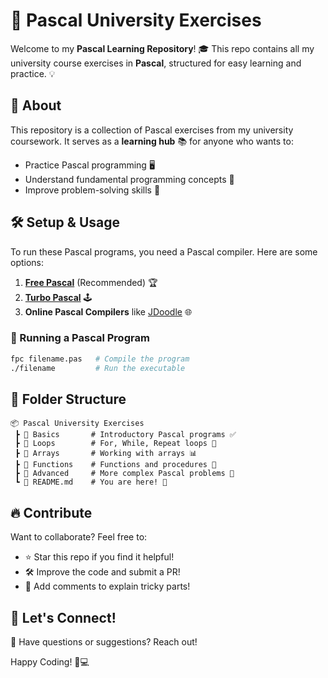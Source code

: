 # 🚀 Pascal University Exercises

Welcome to my **Pascal Learning Repository**! 🎓 This repo contains all my university course exercises in **Pascal**, structured for easy learning and practice. 💡

## 📌 About
This repository is a collection of Pascal exercises from my university coursework. It serves as a **learning hub** 📚 for anyone who wants to:
- Practice Pascal programming 🖥️
- Understand fundamental programming concepts 🔢
- Improve problem-solving skills 🧠

## 🛠️ Setup & Usage
To run these Pascal programs, you need a Pascal compiler. Here are some options:

1. **[Free Pascal](https://www.freepascal.org/)** (Recommended) 🏆
2. **[Turbo Pascal](https://sourceforge.net/projects/turbopascal/)** 🕹️
3. **Online Pascal Compilers** like [JDoodle](https://www.jdoodle.com/pascal-online-compiler) 🌐

### 🔧 Running a Pascal Program
```sh
fpc filename.pas   # Compile the program
./filename         # Run the executable
```

## 📂 Folder Structure
```
📦 Pascal University Exercises
 ┣ 📂 Basics       # Introductory Pascal programs ✅
 ┣ 📂 Loops        # For, While, Repeat loops 🔁
 ┣ 📂 Arrays       # Working with arrays 📊
 ┣ 📂 Functions    # Functions and procedures 🔣
 ┣ 📂 Advanced     # More complex Pascal problems 🚀
 ┗ 📜 README.md    # You are here! 👋
```

## 🔥 Contribute
Want to collaborate? Feel free to:
- ⭐ Star this repo if you find it helpful!
- 🛠️ Improve the code and submit a PR!
- 📝 Add comments to explain tricky parts!

## 📢 Let's Connect!
💬 Have questions or suggestions? Reach out!

Happy Coding! 🎉💻
